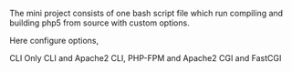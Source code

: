 The mini project consists of one bash script file which run compiling and building php5 from source with custom options.

Here configure options,

CLI Only
CLI and Apache2
CLI, PHP-FPM and Apache2
CGI and FastCGI 
